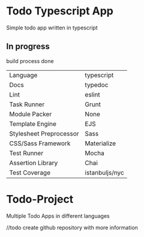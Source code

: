 # Todo Typescript App
Simple todo app written in typescript

## In progress
build process done

| | |
|:--------------|:-------------|
|Language|typescript|
|Docs|typedoc|
|Lint|eslint|
|Task Runner|Grunt|
|Module Packer|None|
|Template Engine|EJS|
|Stylesheet Preprocessor|Sass|
|CSS/Sass Framework|Materialize|
|Test Runner|Mocha|
|Assertion Library|Chai|
|Test Coverage|istanbuljs/nyc|

# Todo-Project
Multiple Todo Apps in different languages 

//todo create github repository with more information

